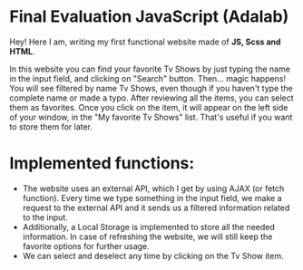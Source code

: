 



# Final Evaluation JavaScript (Adalab)

Hey! Here I am, writing my first functional website made of **JS, Scss and HTML**. 

In this website you can find your favorite Tv Shows by just typing the name in the input field, and clicking on "Search" button. Then... magic happens! You will see filtered by name Tv Shows, even though if you haven't type the complete name or made a typo. After reviewing all the items, you can select them as favorites. Once you click on the item, it will appear on the left side of your window, in the "My favorite Tv Shows" list. That's useful if you want to store them for later. 

# Implemented functions:

- The website uses an external API, which I get by using AJAX (or fetch function). Every time we type something in the input field, we make a request to the external API and it sends us a filtered information related to the input.
- Additionally, a Local Storage is implemented to store all the needed information. In case of refreshing the website, we will still keep the favorite options for further usage. 
- We can select and deselect any time by clicking on the Tv Show item.


